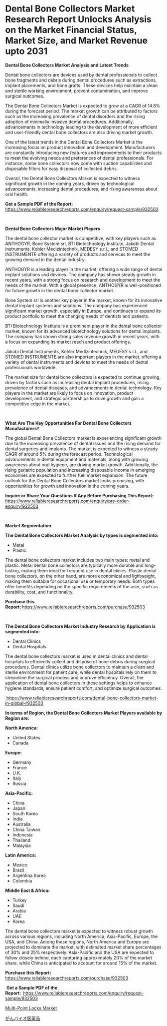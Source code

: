 <p><h1>Dental Bone Collectors Market Research Report Unlocks Analysis on the Market Financial Status, Market Size, and Market Revenue upto 2031</h1></p><p><strong>Dental Bone Collectors Market Analysis and Latest Trends</strong></p>
<p><p>Dental bone collectors are devices used by dental professionals to collect bone fragments and debris during dental procedures such as extractions, implant placements, and bone grafts. These devices help maintain a clean and sterile working environment, prevent contamination, and improve surgical outcomes.</p><p>The Dental Bone Collectors Market is expected to grow at a CAGR of 14.8% during the forecast period. The market growth can be attributed to factors such as the increasing prevalence of dental disorders and the rising adoption of minimally invasive dental procedures. Additionally, advancements in technology leading to the development of more efficient and user-friendly dental bone collectors are also driving market growth.</p><p>One of the latest trends in the Dental Bone Collectors Market is the increasing focus on product innovation and development. Manufacturers are constantly introducing new features and improvements to their products to meet the evolving needs and preferences of dental professionals. For instance, some bone collectors now come with suction capabilities and disposable filters for easy disposal of collected debris.</p><p>Overall, the Dental Bone Collectors Market is expected to witness significant growth in the coming years, driven by technological advancements, increasing dental procedures, and rising awareness about oral health.</p></p>
<p><strong>Get a Sample PDF of the Report:&nbsp;</strong> <a href="https://www.reliableresearchreports.com/enquiry/request-sample/932503">https://www.reliableresearchreports.com/enquiry/request-sample/932503</a></p>
<p>&nbsp;</p>
<p><strong>Dental Bone Collectors Major Market Players</strong></p>
<p><p>The dental bone collector market is competitive, with key players such as ANTHOGYR, Bone System srl, BTI Biotechnology Institute, Jakobi Dental Instruments, Kohler Medizintechnik, MEDESY s.r.l., and STOMED INSTRUMENTE offering a variety of products and services to meet the growing demand in the dental industry.</p><p>ANTHOGYR is a leading player in the market, offering a wide range of dental implant solutions and devices. The company has shown steady growth in recent years, with a strong focus on research and development to meet the needs of the market. With a global presence, ANTHOGYR is well-positioned for future growth in the dental bone collector market.</p><p>Bone System srl is another key player in the market, known for its innovative dental implant systems and solutions. The company has experienced significant market growth, especially in Europe, and continues to expand its product portfolio to meet the changing needs of dentists and patients.</p><p>BTI Biotechnology Institute is a prominent player in the dental bone collector market, known for its advanced biotechnology solutions for dental implants. The company has shown strong sales revenue growth in recent years, with a focus on expanding its market reach and product offerings.</p><p>Jakobi Dental Instruments, Kohler Medizintechnik, MEDESY s.r.l., and STOMED INSTRUMENTE are also important players in the market, offering a variety of dental instruments and devices to meet the needs of dental professionals worldwide.</p><p>The market size for dental bone collectors is expected to continue growing, driven by factors such as increasing dental implant procedures, rising prevalence of dental diseases, and advancements in dental technology. Key players in the market are likely to focus on innovation, product development, and strategic partnerships to drive growth and gain a competitive edge in the market.</p></p>
<p>&nbsp;</p>
<p><strong>What Are The Key Opportunities For Dental Bone Collectors Manufacturers?</strong></p>
<p><p>The global Dental Bone Collectors market is experiencing significant growth due to the increasing prevalence of dental issues and the rising demand for dental surgeries and implants. The market is expected to witness a steady CAGR of around 5% during the forecast period. Technological advancements in dental equipment and materials, along with growing awareness about oral hygiene, are driving market growth. Additionally, the rising geriatric population and increasing disposable income in emerging economies are expected to further fuel market expansion. The future outlook for the Dental Bone Collectors market looks promising, with opportunities for growth and innovation in the coming years.</p></p>
<p><strong>Inquire or Share Your Questions If Any Before Purchasing This Report:</strong> <a href="https://www.reliableresearchreports.com/enquiry/pre-order-enquiry/932503">https://www.reliableresearchreports.com/enquiry/pre-order-enquiry/932503</a></p>
<p>&nbsp;</p>
<p><strong>Market Segmentation</strong></p>
<p><strong>The Dental Bone Collectors Market Analysis by types is segmented into:</strong></p>
<p><ul><li>Metal</li><li>Plastic</li></ul></p>
<p><p>The dental bone collectors market includes two main types: metal and plastic. Metal dental bone collectors are typically more durable and long-lasting, making them ideal for frequent use in dental clinics. Plastic dental bone collectors, on the other hand, are more economical and lightweight, making them suitable for occasional use or temporary needs. Both types offer benefits depending on the specific requirements of the user, such as durability, cost, and functionality.</p></p>
<p><strong>Purchase this Report:&nbsp;</strong><a href="https://www.reliableresearchreports.com/purchase/932503">https://www.reliableresearchreports.com/purchase/932503</a></p>
<p>&nbsp;</p>
<p><strong>The Dental Bone Collectors Market Industry Research by Application is segmented into:</strong></p>
<p><ul><li>Dental Clinics</li><li>Dental Hospitals</li></ul></p>
<p><p>The dental bone collectors market is used in dental clinics and dental hospitals to efficiently collect and dispose of bone debris during surgical procedures. Dental clinics utilize bone collectors to maintain a clean and sterile environment for patient care, while dental hospitals rely on them to streamline the surgical process and improve efficiency. Overall, the application of dental bone collectors in these settings helps to enhance hygiene standards, ensure patient comfort, and optimize surgical outcomes.</p></p>
<p><a href="https://www.reliableresearchreports.com/dental-bone-collectors-market-in-global-r932503">&nbsp;https://www.reliableresearchreports.com/dental-bone-collectors-market-in-global-r932503</a></p>
<p><strong>In terms of Region, the Dental Bone Collectors Market Players available by Region are:</strong></p>
<p>
    <p> <strong> North America: </strong>
        <ul>
            <li>United States</li>
            <li>Canada</li>
        </ul>
        </p> 
    <p> <strong> Europe: </strong>
        <ul>
            <li>Germany</li>
            <li>France</li>
            <li>U.K.</li>
            <li>Italy</li>
            <li>Russia</li>
        </ul>
        </p> 
    <p> <strong> Asia-Pacific: </strong>
        <ul>
            <li>China</li>
            <li>Japan</li>
            <li>South Korea</li>
            <li>India</li>
            <li>Australia</li>
            <li>China Taiwan</li>
            <li>Indonesia</li>
            <li>Thailand</li>
            <li>Malaysia</li>
        </ul>
        </p> 
    <p> <strong> Latin America: </strong>
        <ul>
            <li>Mexico</li>
            <li>Brazil</li>
            <li>Argentina Korea</li>
            <li>Colombia</li>
        </ul>
        </p> 
    <p> <strong> Middle East & Africa: </strong>
        <ul>
            <li>Turkey</li>
            <li>Saudi</li>
            <li>Arabia</li>
            <li>UAE</li>
            <li>Korea</li>
        </ul>
    </p>
    </p>
<p><p>The dental bone collectors market is expected to witness robust growth across various regions, including North America, Asia-Pacific, Europe, the USA, and China. Among these regions, North America and Europe are projected to dominate the market, with estimated market share percentages of 30% and 25% respectively. Asia-Pacific and the USA are expected to follow closely behind, each capturing approximately 20% of the market share, while China is anticipated to account for around 15% of the market.</p></p>
<p><strong>Purchase this Report: </strong><a href="https://www.reliableresearchreports.com/purchase/932503">https://www.reliableresearchreports.com/purchase/932503</a></p>
<p>&nbsp;<strong>Get a Sample PDF of the Report:&nbsp;&nbsp;</strong><a href="https://www.reliableresearchreports.com/enquiry/request-sample/932503">https://www.reliableresearchreports.com/enquiry/request-sample/932503</a></p>
<p><strong></strong></p>
<p><p><a href="https://issuu.com/reportprime-2/docs/multi-point-locks-market-size-2030.pptx">Multi-Point Locks Market</a></p><p><a href="https://github.com/LizaHeller2023/Market-Research-Report-List-1/blob/main/694924383460.md">がんバイオ医薬品</a></p></p>